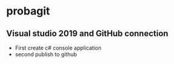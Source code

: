 # probagit

## Visual studio 2019 and GitHub connection 
- First create c# console application
- second publish to github
